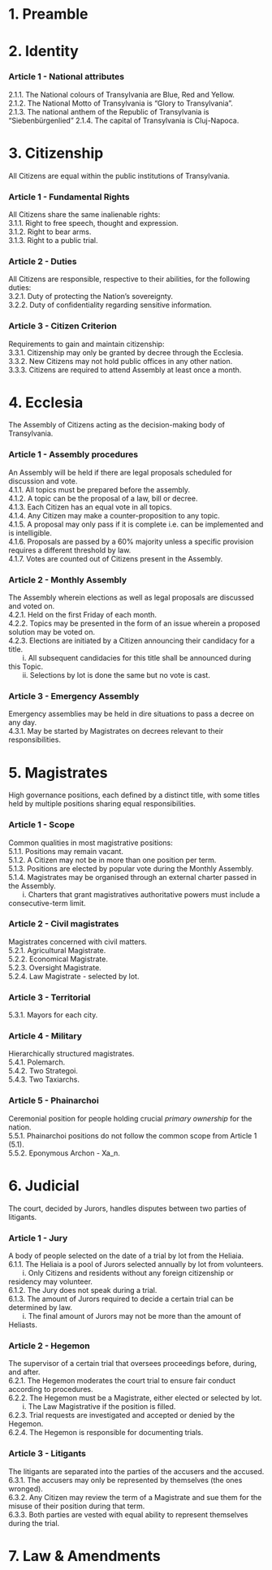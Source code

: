 # 1. Preamble
# 2. Identity
### Article 1 - National attributes
2.1.1. The National colours of Transylvania are Blue, Red and Yellow.  
2.1.2. The National Motto of Transylvania is “Glory to Transylvania”.  
2.1.3. The national anthem of the Republic of Transylvania is “Siebenbürgenlied”
2.1.4. The capital of Transylvania is Cluj-Napoca.  
# 3. Citizenship
All Citizens are equal within the public institutions of Transylvania.
### Article 1 - Fundamental Rights
All Citizens share the same inalienable rights:  
3.1.1. Right to free speech, thought and expression.  
3.1.2. Right to bear arms.  
3.1.3. Right to a public trial.  
### Article 2 - Duties
All Citizens are responsible, respective to their abilities, for the following duties:  
3.2.1. Duty of protecting the Nation’s sovereignty.  
3.2.2. Duty of confidentiality regarding sensitive information.  
### Article 3 - Citizen Criterion
Requirements to gain and maintain citizenship:  
3.3.1. Citizenship may only be granted by decree through the Ecclesia.  
3.3.2. New Citizens may not hold public offices in any other nation.  
3.3.3. Citizens are required to attend Assembly at least once a month.  
# 4. Ecclesia
The Assembly of Citizens acting as the decision-making body of Transylvania.  
### Article 1 - Assembly procedures
An Assembly will be held if there are legal proposals scheduled for discussion and vote.  
4.1.1. All topics must be prepared before the assembly.  
4.1.2. A topic can be the proposal of a law, bill or decree.  
4.1.3. Each Citizen has an equal vote in all topics.  
4.1.4. Any Citizen may make a counter-proposition to any topic.  
4.1.5. A proposal may only pass if it is complete i.e. can be implemented and is intelligible.  
4.1.6. Proposals are passed by a 60% majority unless a specific provision requires a different threshold by law.  
4.1.7. Votes are counted out of Citizens present in the Assembly.  
### Article 2 - Monthly Assembly
The Assembly wherein elections as well as legal proposals are discussed and voted on.  
4.2.1. Held on the first Friday of each month.  
4.2.2. Topics may be presented in the form of an issue wherein a proposed solution may be voted on.  
4.2.3. Elections are initiated by a Citizen announcing their candidacy for a title.  
       i. All subsequent candidacies for this title shall be announced during this Topic.  
       ii. Selections by lot is done the same but no vote is cast.  
### Article 3 - Emergency Assembly
Emergency assemblies may be held in dire situations to pass a decree on any day.  
4.3.1. May be started by Magistrates on decrees relevant to their responsibilities.  
# 5. Magistrates
High governance positions, each defined by a distinct title, with some titles held by multiple positions sharing equal responsibilities.  
### Article 1 - Scope
Common qualities in most magistrative positions:  
5.1.1. Positions may remain vacant.  
5.1.2. A Citizen may not be in more than one position per term.  
5.1.3. Positions are elected by popular vote during the Monthly Assembly.  
5.1.4. Magistrates may be organised through an external charter passed in the Assembly.  
       i. Charters that grant magistratives authoritative powers must include a consecutive-term limit.   
### Article 2 - Civil magistrates
Magistrates concerned with civil matters.  
5.2.1. Agricultural Magistrate.  
5.2.2. Economical Magistrate.  
5.2.3. Oversight Magistrate.  
5.2.4. Law Magistrate - selected by lot.
### Article 3 - Territorial
5.3.1. Mayors for each city.  
### Article 4 - Military
Hierarchically structured magistrates.  
5.4.1. Polemarch.  
5.4.2. Two Strategoi.  
5.4.3. Two Taxiarchs.  
### Article 5 - Phainarchoi
Ceremonial position for people holding crucial *primary ownership* for the nation.  
5.5.1. Phainarchoi positions do not follow the common scope from Article 1 (5.1).  
5.5.2. Eponymous Archon - Xa_n.  
# 6. Judicial
The court, decided by Jurors, handles disputes between two parties of litigants.  
### Article 1 - Jury
A body of people selected on the date of a trial by lot from the Heliaia.  
6.1.1. The Heliaia is a pool of Jurors selected annually by lot from volunteers.  
       i. Only Citizens and residents without any foreign citizenship or residency may volunteer.  
6.1.2. The Jury does not speak during a trial.  
6.1.3. The amount of Jurors required to decide a certain trial can be determined by law.  
       i. The final amount of Jurors may not be more than the amount of Heliasts.  
### Article 2 - Hegemon
The supervisor of a certain trial that oversees proceedings before, during, and after.  
6.2.1. The Hegemon moderates the court trial to ensure fair conduct according to procedures.  
6.2.2. The Hegemon must be a Magistrate, either elected or selected by lot.  
       i. The Law Magistrative if the position is filled.  
6.2.3. Trial requests are investigated and accepted or denied by the Hegemon.  
6.2.4. The Hegemon is responsible for documenting trials.  
### Article 3 - Litigants
The litigants are separated into the parties of the accusers and the accused.  
6.3.1. The accusers may only be represented by themselves (the ones wronged).  
6.3.2. Any Citizen may review the term of a Magistrate and sue them for the misuse of their position during that term.  
6.3.3. Both parties are vested with equal ability to represent themselves during the trial.  
# 7. Law & Amendments
